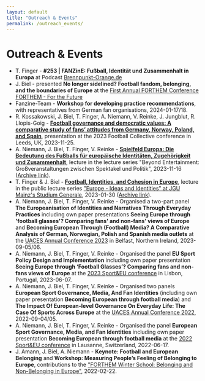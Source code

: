 ```yaml
---
layout: default
title: "Outreach & Events"
permalink: /outreach_events/
---
```

# Outreach & Events
-   T. Finger - **#253 | FANZinE: Fußball, Identität und Zusammenhalt in Europa** at Podcast [Brennpunkt-Orange.de](https://podcast.brennpunkt-orange.de/253-europa/)
-   J. Biel - presented **No longer sidelined? Football fandom, belonging, and the boundaries of Europe** at the [First Annual FORTHEM Conference FORTHEM - For the Future](https://conferences.lu.lv/event/396/)
-  Fanzine-Team - **Workshop for developing practice recommendations**, with representatives from German fan organisations, 2024-01-17/18.
-  R. Kossakowski, J. Biel, T. Finger, A. Niemann, V. Reinke, J. Jungblut, R. Llopis-Goig - [**Football governance and democratic values: A comparative study of fans’ attitudes from Germany, Norway, Poland, and Spain**](https://static1.squarespace.com/static/63dd76a1da9d252f1cef4e7b/t/65b8f46395dc9e566d350391/1706620003881/Football+Collective+Conference+2023+-+Schedule+v7.pdf), presentation at the 2023 Football Collective conference in Leeds, UK, 2023-11-25.
-  A. Niemann, J. Biel, T. Finger,  V. Reinke - [**Spielfeld Europa: Die Bedeutung des Fußballs für europäische Identitäten, Zugehörigkeit und Zusammenhalt**](https://www.blogs.uni-mainz.de/fb02-fachschaft-politik/ueber-uns/ringvorlesung/), lecture in the lecture series "Beyond Entertainment: Großveranstaltungen zwischen Spektakel und Politik", 2023-11-16 ([Archive link](https://web.archive.org/web/20231116074339/https://www.blogs.uni-mainz.de/fb02-fachschaft-politik/ueber-uns/ringvorlesung/)).
-  T. Finger & J. Biel - [**Football, Identities, and Cohesion in Europe**](https://video.uni-mainz.de/Panopto/Pages/Viewer.aspx?id=cb029001-d37b-4d7f-9b77-af9400fd0567), lecture in the public lecture series ["Europe - Ideas and Identities" at JGU Mainz's Studium Generale](https://www.studgen.uni-mainz.de/rvl-tsp-europa-winter-2022-23/), 2023-01-30 ([Archive link](https://web.archive.org/web/20221202102755/https://www.studgen.uni-mainz.de/rvl-tsp-europa-winter-2022-23/)).
-  A. Niemann, J. Biel, T. Finger,  V. Reinke - Organised a two-part panel **The Europeanisation of Identities and Narratives Through Everyday Practices** including own paper presentations **Seeing Europe through 'football glasses'? Comparing fans' and non-fans' views of Europe** and **Becoming European Through (Football) Media? A Comparative Analysis of German, Norwegian, Polish and Spanish media outlets** at the [UACES Annual Conference 2023](https://www.uaces.org/belfast) in Belfast, Northern Ireland, 2023-09-05/06.
-  A. Niemann, J. Biel, T. Finger,  V. Reinke - Organised the panel **EU Sport Policy Design and Implementation** including own paper presentation **Seeing Europe through ‘Football Glasses’? Comparing fans and non-fans views of Europe** at the [2023 Sport&EU conference](https://autonoma.pt/en/event-sport-eu/) in Lisbon, Portugal, 2023-06-07.
-  A. Niemann, J. Biel, T. Finger,  V. Reinke - Organised two panels **European Sport Governance, Media, And Fan Identities** (including own paper presentation **Becoming European through football media**) and **The Impact Of European-level Governance On Everyday Life: The Case Of Sports Across Europe** at the [UACES Annual Conference 2022](https://www.uaces.org/lille), 2022-09-04/05.
-  A. Niemann, J. Biel, T. Finger,  V. Reinke - Organised the panel **European Sport Governance, Media, and Fan Identities** including own paper presentation **Becoming European through football media** at the [2022 Sport&EU conference](https://www.sportandeu.com/2022-conference) in Lausanne, Switzerland, 2022-06-17.
-  J. Amann, J. Biel, A. Niemann - **Keynote: Football and European Belonging** and **Workshop: Measuring People’s Feeling of Belonging to Europe**, contributions to the ["FORTHEM Winter School: Belonging and Non-Belonging in Europe"](https://internationale.politik.uni-mainz.de/files/2021/11/FORTHEM_promotion_slide.pdf), 2022-02-22.
